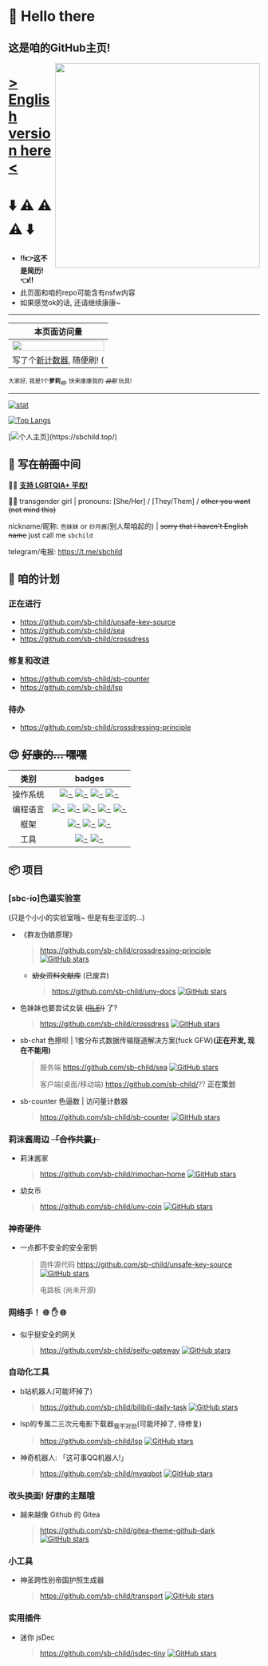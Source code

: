 <div>
  <span>
    <h1> 👐 Hello there</h1>
    <h2>这是咱的GitHub主页!</h2>
  </span>
  <a href="https://picrew.me/image_maker/47161/complete?cd=Dxrph1AliC">
    <img src="https://user-images.githubusercontent.com/55868015/185658076-3c9c3919-6c5f-4855-b66f-ab2877629d96.png" align='right' width='410px'>
  </a>
</div>

# [> English version here <](./README.en.md)

# ⬇️ ⚠️ ⚠️ ⚠️ ⬇️
- **‼️👉这不是简历!👈‼️**
- 此页面和咱的repo可能含有nsfw内容
- 如果感觉ok的话, 还请继续康康~

---

| 本页面访问量 |
|:----:|
|<img src="https://my.sbchild.top:81/_sbcounter/sbchild/rw/card" width="100%">|
|写了个[新计数器](https://github.com/sb-child/sb-counter), 随便刷! (|

<sub>大家好, 我是1个**萝莉**<sub>~~_控_~~</sub>, 快来康康我的 ~~_自慰_~~ 玩具!</sub>

---

[![stat](https://github-readme-stats.vercel.app/api?username=sb-child&show_icons=true&icon_color=0366d6&theme=dark)]()

[![Top Langs](https://github-readme-stats.vercel.app/api/top-langs/?username=sb-child&layout=compact&icon_color=0366d6&theme=dark)]()

[![个人主页](https://img.shields.io/badge/个人主页(新站!)-sbchild.top-information?style=flat-square)](https://sbchild.top/)

## 🔰 写在~~前面~~中间
:rainbow_flag: [**支持 LGBTQIA+ 平权!**](https://github.com/LGBT-CN/LGBTQIA-in-China/)

:transgender_flag: transgender girl | pronouns: \[She/Her\] / \[They/Them\] / ~~other you want (not mind this)~~

nickname/昵称: `色妹妹` or `纱月酱`(别人帮咱起的) | ~~sorry that I haven't English name~~ just call me `sbchild`

telegram/电报: https://t.me/sbchild

## 🤔 咱的计划
### 正在进行
+ https://github.com/sb-child/unsafe-key-source
+ https://github.com/sb-child/sea
+ https://github.com/sb-child/crossdress

### 修复和改进
+ https://github.com/sb-child/sb-counter
+ https://github.com/sb-child/lsp

### 待办
+ https://github.com/sb-child/crossdressing-principle

## 😍 ~~好康的... 嘿嘿~~
类别|badges
:---:|:---:
操作系统|[![-](https://img.shields.io/badge/ArchLinux-1793d1?style=flat-square&logo=archlinux&logoColor=white)]() [![-](https://img.shields.io/badge/Debian-a80030?style=flat-square&logo=debian&logoColor=white)]() [![-](https://img.shields.io/badge/Ubuntu-dd4714?style=flat-square&logo=ubuntu&logoColor=white)]() [![-](https://img.shields.io/badge/NixOS-5277c3?style=flat-square&logo=nixos&logoColor=white)]()
编程语言|[![-](https://img.shields.io/badge/Go-00add8?style=flat-square&logo=go&logoColor=white)]() [![-](https://img.shields.io/badge/Rust-dea584?style=flat-square&logo=rust&logoColor=white)]() [![-](https://img.shields.io/badge/Python-3772a2?style=flat-square&logo=python&logoColor=white)]() [![-](https://img.shields.io/badge/JavaScript-d4b41a?style=flat-square&logo=javascript&logoColor=white)]() [![-](https://img.shields.io/badge/TypeScript-2d79c6?style=flat-square&logo=typescript&logoColor=white)]()
框架|[![-](https://img.shields.io/badge/React/React_Native-black?style=flat-square&logo=react&logoColor=61dafb)]() [![-](https://img.shields.io/badge/Electron-black?style=flat-square&logo=electron&logoColor=61dafb)]() [![-](https://img.shields.io/badge/Tauri-black?style=flat-square&logo=tauri&logoColor=ffc131)]()
工具|[![-](https://img.shields.io/badge/Blender-e87d0d?style=flat-square&logo=blender&logoColor=white)]() [![-](https://img.shields.io/badge/VSCode-0066b8?style=flat-square&logo=visualstudiocode&logoColor=white)]()

## 📦 项目

### [sbc-io]色逼实验室
(只是个小小的实验室哦~ 但是有些涩涩的...)

+ 《群友伪娘原理》
  > https://github.com/sb-child/crossdressing-principle [![GitHub stars](https://unv-shield.librian.net/api/unv_shield?fontcolor=0000ff&anime=3&repo=sb-child/crossdressing-principle)](https://github.com/sb-child/crossdressing-principle/stargazers)
  + ~~幼女资料文献库~~ (已废弃)
    > https://github.com/sb-child/unv-docs [![GitHub stars](https://unv-shield.librian.net/api/unv_shield?fontcolor=0000ff&anime=3&repo=sb-child/unv-docs)](https://github.com/sb-child/unv-docs/stargazers)

+ 色妹妹也要尝试女装 ~~([RLE](https://zh.wikipedia.org/zh-cn/%e5%ae%9e%e9%99%85%e7%94%9f%e6%b4%bb%e4%bd%93%e9%aa%8c)!)~~ 了?
  > https://github.com/sb-child/crossdress [![GitHub stars](https://unv-shield.librian.net/api/unv_shield?fontcolor=0000ff&anime=3&repo=sb-child/crossdress)](https://github.com/sb-child/crossdress/stargazers)

+ sb-chat 色撩呗 | 1套分布式数据传输隧道解决方案(fuck GFW)**(正在开发, 现在不能用)**
  > 服务端 https://github.com/sb-child/sea [![GitHub stars](https://unv-shield.librian.net/api/unv_shield?fontcolor=0000ff&anime=3&repo=sb-child/sea)](https://github.com/sb-child/sea/stargazers)
  > 
  > 客户端(桌面/移动端) https://github.com/sb-child/?? **正在策划**

+ sb-counter 色逼数 | 访问量计数器
  > https://github.com/sb-child/sb-counter [![GitHub stars](https://unv-shield.librian.net/api/unv_shield?fontcolor=0000ff&anime=3&repo=sb-child/sb-counter)](https://github.com/sb-child/sb-counter/stargazers)

### 莉沫酱周边 ~~「合作共赢」~~
+ 莉沫酱家
  > https://github.com/sb-child/rimochan-home [![GitHub stars](https://unv-shield.librian.net/api/unv_shield?fontcolor=0000ff&anime=3&repo=sb-child/rimochan-home)](https://github.com/sb-child/rimochan-home/stargazers)
+ 幼女币
  > https://github.com/sb-child/unv-coin [![GitHub stars](https://unv-shield.librian.net/api/unv_shield?fontcolor=0000ff&anime=3&repo=sb-child/unv-coin)](https://github.com/sb-child/unv-coin/stargazers)

### 神奇硬件
+ 一点都不安全的安全密钥
  > 固件源代码 https://github.com/sb-child/unsafe-key-source [![GitHub stars](https://unv-shield.librian.net/api/unv_shield?fontcolor=0000ff&anime=3&repo=sb-child/unsafe-key-source)](https://github.com/sb-child/unsafe-key-source/stargazers)
  > 
  > 电路板 (尚未开源)

### 网络手！ 🌐 ✋ 🌐

+ 似乎挺安全的网关
  > https://github.com/sb-child/seifu-gateway [![GitHub stars](https://unv-shield.librian.net/api/unv_shield?fontcolor=0000ff&anime=3&repo=sb-child/seifu-gateway)](https://github.com/sb-child/seifu-gateway/stargazers)

### 自动化工具
+ b站机器人(可能坏掉了)
  > https://github.com/sb-child/bilibili-daily-task [![GitHub stars](https://unv-shield.librian.net/api/unv_shield?fontcolor=0000ff&anime=3&repo=sb-child/bilibili-daily-task)](https://github.com/sb-child/bilibili-daily-task/stargazers)
+ lsp的专属二三次元电影下载器<sub>我不对劲</sub>(可能坏掉了, 待修复)
  > https://github.com/sb-child/lsp [![GitHub stars](https://unv-shield.librian.net/api/unv_shield?fontcolor=0000ff&anime=3&repo=sb-child/lsp)](https://github.com/sb-child/lsp/stargazers)
+ 神奇机器人: 「这可事QQ机器人!」
  > https://github.com/sb-child/myqqbot [![GitHub stars](https://unv-shield.librian.net/api/unv_shield?fontcolor=0000ff&anime=3&repo=sb-child/myqqbot)](https://github.com/sb-child/myqqbot/stargazers)

### 改头换面! 好康的主题哦
+ 越来越像 Github 的 Gitea
  > https://github.com/sb-child/gitea-theme-github-dark [![GitHub stars](https://unv-shield.librian.net/api/unv_shield?fontcolor=0000ff&anime=3&repo=sb-child/gitea-theme-github-dark)](https://github.com/sb-child/gitea-theme-github-dark/stargazers)

### 小工具
+ 神圣跨性别帝国护照生成器
  > https://github.com/sb-child/transport [![GitHub stars](https://unv-shield.librian.net/api/unv_shield?fontcolor=0000ff&anime=3&repo=sb-child/transport)](https://github.com/sb-child/transport/stargazers)

### 实用插件
+ 迷你 jsDec
  > https://github.com/sb-child/jsdec-tiny [![GitHub stars](https://unv-shield.librian.net/api/unv_shield?fontcolor=0000ff&anime=3&repo=sb-child/jsdec-tiny)](https://github.com/sb-child/jsdec-tiny/stargazers)
